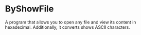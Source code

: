 # ByShowFile
A program that allows you to open any file and view its content in hexadecimal. Additionally, it converts shows ASCII characters.
